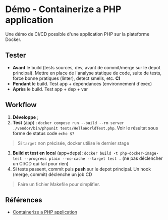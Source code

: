 # Démo - Containerize a PHP application

Une démo de CI/CD possible d'une application PHP sur la plateforme Docker.

## Tester

- **Avant** le build (tests sources, dev, avant de commit/merge sur le depot principal). Mettre en place de l'analyse statique de code, suite de tests, force bonne pratiques (linter), detect smells, etc. **CI**
- **Pendant** le build. Test app + dependances (environnement d'exec)
- **Après** le build. Test app + dep + var

## Workflow

1. **Développe** ;
2. **Test** (app) : `docker compose run --build --rm server ./vendor/bin/phpunit tests/HelloWorldTest.php`. Voir le résultat sous forme de status code `echo $?`

> Si `target` non précisée, docker utilise le dernier stage

3. **Build et test en loca**l (app+deps): `docker build -t php-docker-image-test --progress plain --no-cache --target test .` (ne pas déclencher un CI/CD qui fail pour rien)
4. Si tests passent, commit puis **push** sur le depot principal. Un hook (merge, commit) déclenche un job CD



> Faire un fichier Makefile pour simplifier.

## Références

- [Containerize a PHP application](https://docs.docker.com/guides/php/containerize/)